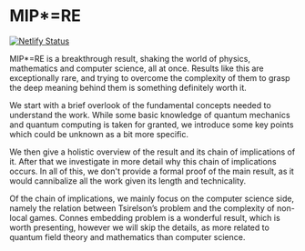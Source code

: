 # MIP*=RE
[![Netlify Status](https://api.netlify.com/api/v1/badges/5f2d738d-f6dc-4a18-adbd-d9aa542440ff/deploy-status)](https://app.netlify.com/sites/mip-star-equals-re-seminar/deploys)

MIP*=RE is a breakthrough result, shaking the world of physics, mathematics and computer science, all at once. Results like this are exceptionally rare, and trying to overcome the complexity of them to grasp the deep meaning behind them is something definitely worth it. 
   
We start with a brief overlook of the fundamental concepts needed to understand the work. While some basic knowledge of quantum mechanics and quantum computing is taken for granted, we introduce some key points which could be unknown as a bit more specific. 
 
We then give a holistic overview of the result and its chain of implications of it. After that we investigate in more detail why this chain of implications occurs. In all of this, we don't provide a formal proof of the main result, as it would cannibalize all the work given its length and technicality. 
    
Of the chain of implications, we mainly focus on the computer science side, namely the relation between Tsirelson’s problem and the complexity of non-local games. Connes embedding problem is a wonderful result, which is worth presenting, however we will skip the details, as more related to quantum field theory and mathematics than computer science.
